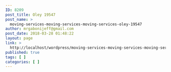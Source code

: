 ```yaml
---
ID: 8209
post_title: Oley 19547
post_name: >
  moving-services-moving-services-moving-services-oley-19547
author: mrgabonijeff@gmail.com
post_date: 2018-03-28 01:48:22
layout: page
link: >
  http://localhost/wordpress/moving-services-moving-services-moving-services-oley-19547/
published: true
tags: [ ]
categories: [ ]
---
```

